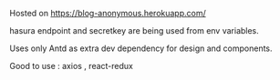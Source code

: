 Hosted on https://blog-anonymous.herokuapp.com/ 

hasura endpoint and secretkey are being used from env variables.

Uses only Antd as extra dev dependency for design and components.

Good to use : axios , react-redux 
